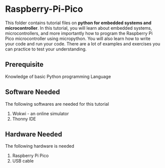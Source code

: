 # Raspberry-Pi-Pico
This folder contains tutorial files on **python for embedded systems and microcontroller**. 
In this tutorial, you will learn about embedded systems, microcontrollers, and more importantly how to program the Raspberry Pi Pico microcontroller using micropython. 
You will also learn how to write your code and run your code.  There are a lot of examples and exercises you can practice to test your understanding. 

## Prerequisite
Knowledge of basic Python programming Language 
## Software Needed 
The following softwares are needed for this tutorial 
1. Wokwi - an online simulator 
2. Thonny IDE 
## Hardware  Needed
The following hardware is needed 
1. Raspberry Pi Pico 
2. USB cable  

